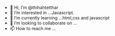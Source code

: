 - 👋 Hi, I’m @thihahtetthar
- 👀 I’m interested in ...Javascript.
- 🌱 I’m currently learning ...html,css and javascript
- 💞️ I’m looking to collaborate on ...
- 📫 How to reach me ...

<!---
thihahtetthar/thihahtetthar is a ✨ special ✨ repository because its `README.md` (this file) appears on your GitHub profile.
You can click the Preview link to take a look at your changes.
--->
